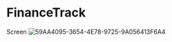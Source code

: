 # FinanceTrack

Screen
![59AA4095-3654-4E78-9725-9A056413F6A4](https://user-images.githubusercontent.com/50370915/166679734-c1062786-06c5-4467-9fd0-b83497947c71.jpeg)
